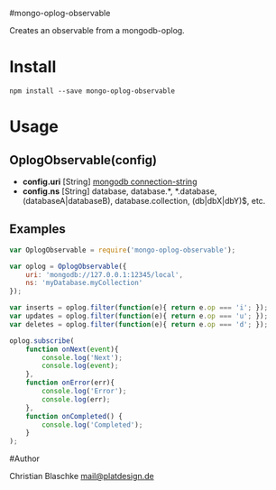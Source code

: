#mongo-oplog-observable

Creates an observable from a mongodb-oplog.


# Install

`npm install --save mongo-oplog-observable`


# Usage

## OplogObservable(config)

- **config.uri** [String] [mongodb connection-string](https://docs.mongodb.org/manual/reference/connection-string/)
- **config.ns** [String] database, database.*, *.database, (databaseA|databaseB), database.collection, (db|dbX|dbY)$, etc.



## Examples

```javascript
var OplogObservable = require('mongo-oplog-observable');

var oplog = OplogObservable({
	uri: 'mongodb://127.0.0.1:12345/local', 
	ns: 'myDatabase.myCollection'
});

var inserts = oplog.filter(function(e){ return e.op === 'i'; });
var updates = oplog.filter(function(e){ return e.op === 'u'; });
var deletes = oplog.filter(function(e){ return e.op === 'd'; });

oplog.subscribe(
	function onNext(event){
		console.log('Next');
		console.log(event);
	},
	function onError(err){
		console.log('Error');
		console.log(err);
	},
	function onCompleted() {
		console.log('Completed');
	}
);

```



#Author

Christian Blaschke <mail@platdesign.de>
